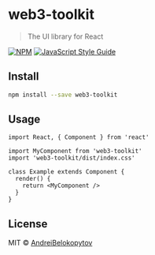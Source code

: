 # web3-toolkit

> The UI library for React

[![NPM](https://img.shields.io/npm/v/web3-toolkit.svg)](https://www.npmjs.com/package/web3-toolkit) [![JavaScript Style Guide](https://img.shields.io/badge/code_style-standard-brightgreen.svg)](https://standardjs.com)

## Install

```bash
npm install --save web3-toolkit
```

## Usage

```tsx
import React, { Component } from 'react'

import MyComponent from 'web3-toolkit'
import 'web3-toolkit/dist/index.css'

class Example extends Component {
  render() {
    return <MyComponent />
  }
}
```

## License

MIT © [AndreiBelokopytov](https://github.com/AndreiBelokopytov)
